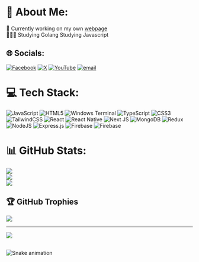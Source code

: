 # 💫 About Me:
🛜 Currently working on my own [webpage](https://tahmidly.netlify.app)<br>
👨🏼‍🎓 Studying Golang
Studying Javascript


## 🌐 Socials:
[![Facebook](https://img.shields.io/badge/Facebook-%231877F2.svg?logo=Facebook&logoColor=white)](https://facebook.com/tahmdily) [![X](https://img.shields.io/badge/X-black.svg?logo=X&logoColor=white)](https://x.com/tahmidly) [![YouTube](https://img.shields.io/badge/YouTube-%23FF0000.svg?logo=YouTube&logoColor=white)](https://youtube.com/@tahmidly) [![email](https://img.shields.io/badge/Email-D14836?logo=gmail&logoColor=white)](mailto:redfoxtahmid@gmailcom) 

# 💻 Tech Stack:
![JavaScript](https://img.shields.io/badge/javascript-%23323330.svg?style=for-the-badge&logo=javascript&logoColor=%23F7DF1E) ![HTML5](https://img.shields.io/badge/html5-%23E34F26.svg?style=for-the-badge&logo=html5&logoColor=white) ![Windows Terminal](https://img.shields.io/badge/Windows%20Terminal-%234D4D4D.svg?style=for-the-badge&logo=windows-terminal&logoColor=white) ![TypeScript](https://img.shields.io/badge/typescript-%23007ACC.svg?style=for-the-badge&logo=typescript&logoColor=white) ![CSS3](https://img.shields.io/badge/css3-%231572B6.svg?style=for-the-badge&logo=css3&logoColor=white) ![TailwindCSS](https://img.shields.io/badge/tailwindcss-%2338B2AC.svg?style=for-the-badge&logo=tailwind-css&logoColor=white) ![React](https://img.shields.io/badge/react-%2320232a.svg?style=for-the-badge&logo=react&logoColor=%2361DAFB) ![React Native](https://img.shields.io/badge/react_native-%2320232a.svg?style=for-the-badge&logo=react&logoColor=%2361DAFB) ![Next JS](https://img.shields.io/badge/Next-black?style=for-the-badge&logo=next.js&logoColor=white) ![MongoDB](https://img.shields.io/badge/MongoDB-%234ea94b.svg?style=for-the-badge&logo=mongodb&logoColor=white) ![Redux](https://img.shields.io/badge/redux-%23593d88.svg?style=for-the-badge&logo=redux&logoColor=white) ![NodeJS](https://img.shields.io/badge/node.js-6DA55F?style=for-the-badge&logo=node.js&logoColor=white) ![Express.js](https://img.shields.io/badge/express.js-%23404d59.svg?style=for-the-badge&logo=express&logoColor=%2361DAFB) ![Firebase](https://img.shields.io/badge/firebase-a08021?style=for-the-badge&logo=firebase&logoColor=ffcd34) ![Firebase](https://img.shields.io/badge/firebase-%23039BE5.svg?style=for-the-badge&logo=firebase)
# 📊 GitHub Stats:
![](https://github-readme-stats.vercel.app/api?username=tahmidly&theme=dark&hide_border=true&include_all_commits=true&count_private=true)<br/>
![](https://nirzak-streak-stats.vercel.app/?user=tahmidly&theme=dark&hide_border=true)<br/>
![](https://github-readme-stats.vercel.app/api/top-langs/?username=tahmidly&theme=dark&hide_border=true&include_all_commits=true&count_private=true&layout=compact)

## 🏆 GitHub Trophies
![](https://github-profile-trophy.vercel.app/?username=tahmidly&theme=radical&no-frame=false&no-bg=true&margin-w=4)

---
[![](https://visitcount.itsvg.in/api?id=tahmidly&icon=0&color=0)](https://visitcount.itsvg.in)

<br clear="both">

<img src="https://raw.githubusercontent.com/tahmidly/tahmidly/output/snake.svg" alt="Snake animation" />

###

<!-- Proudly created with GPRM ( https://gprm.itsvg.in ) -->
